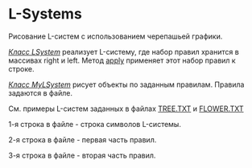 # L-Systems

Рисование L-систем с использованием черепашьей графики.

[*Класс LSystem*](https://github.com/cheshire-salmon/L-Systems/blob/main/src/LSystem.java)
реализует L-систему, где набор правил хранится в массивах right и left.
Метод [apply](https://github.com/cheshire-salmon/L-Systems/blob/main/src/LSystem.java#L51) применяет этот набор правил к строке.

[*Класс MyLSystem*](https://github.com/cheshire-salmon/L-Systems/blob/main/src/MyLSystem.java)
рисует объекты по заданным правилам. Правила задаются в файле.

См. примеры L-систем заданных в файлах [TREE.TXT](https://github.com/cheshire-salmon/L-Systems/blob/main/TREE.TXT) и [FLOWER.TXT](https://github.com/cheshire-salmon/L-Systems/blob/main/FLOWER.TXT)

1-я строка в файле - строка символов L-системы.

2-я строка в файле - первая часть правил.

3-я строка в файле - вторая часть правил.
